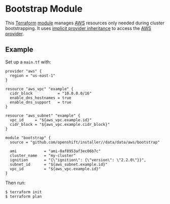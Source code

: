 # Bootstrap Module

This [Terraform][] [module][] manages [AWS][] resources only needed during cluster bootstrapping.
It uses [implicit provider inheritance][implicit-provider-inheritance] to access the [AWS provider][AWS-provider].

## Example

Set up a `main.tf` with:

```hcl
provider "aws" {
  region = "us-east-1"
}

resource "aws_vpc" "example" {
  cidr_block           = "10.0.0.0/16"
  enable_dns_hostnames = true
  enable_dns_support   = true
}

resource "aws_subnet" "example" {
  vpc_id     = "${aws_vpc.example.id}"
  cidr_block = "${aws_vpc.example.cidr_block}"
}

module "bootstrap" {
  source = "github.com/openshift/installer//data/data/aws/bootstrap"

  ami            = "ami-0af8953af3ec06b7c"
  cluster_name   = "my-cluster"
  ignition       = "{\"ignition\": {\"version\": \"2.2.0\"}}",
  subnet_id      = "${aws_subnet.example.id}"
  vpc_id         = "${aws_vpc.example.id}"
}
```

Then run:

```console
$ terraform init
$ terraform plan
```

[AWS]: https://aws.amazon.com/
[AWS-provider]: https://www.terraform.io/docs/providers/aws/
[implicit-provider-inheritance]: https://www.terraform.io/docs/modules/usage.html#implicit-provider-inheritance
[module]: https://www.terraform.io/docs/modules/
[Terraform]: https://www.terraform.io/
